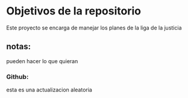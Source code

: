 # Objetivos de la repositorio

Este proyecto se encarga de manejar los planes de la liga de la justicia

## notas:
pueden hacer lo que quieran

### Github:
esta es una actualizacion aleatoria

